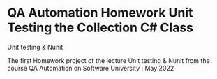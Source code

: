 # QA Automation Homework  Unit Testing the Collection C# Class
Unit testing &amp; Nunit 

The first Homework project of the lecture Unit testing & Nunit from the course QA Automation on Software University   : May 2022
